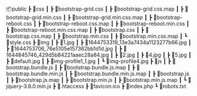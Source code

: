 📦public
┣ 📂css
┃ ┣ 📜bootstrap-grid.css
┃ ┣ 📜bootstrap-grid.css.map
┃ ┣ 📜bootstrap-grid.min.css
┃ ┣ 📜bootstrap-grid.min.css.map
┃ ┣ 📜bootstrap-reboot.css
┃ ┣ 📜bootstrap-reboot.css.map
┃ ┣ 📜bootstrap-reboot.min.css
┃ ┣ 📜bootstrap-reboot.min.css.map
┃ ┣ 📜bootstrap.css
┃ ┣ 📜bootstrap.css.map
┃ ┣ 📜bootstrap.min.css
┃ ┣ 📜bootstrap.min.css.map
┃ ┗ 📜style.css
┣ 📂img
┃ ┣ 📜1.jpg
┃ ┣ 📜1644753319_13e3a7434a1123277b66.jpg
┃ ┣ 📜1644753706_76e5105e157362bb1d1d.jpg
┃ ┣ 📜1644845746_429d5b84221aaec28a84.jpg
┃ ┣ 📜2.jpg
┃ ┣ 📜4.jpg
┃ ┣ 📜5.jpg
┃ ┣ 📜default.jpg
┃ ┣ 📜img-profile1_1.jpg
┃ ┗ 📜img-profile4.jpg
┣ 📂js
┃ ┣ 📜bootstrap.bundle.js
┃ ┣ 📜bootstrap.bundle.js.map
┃ ┣ 📜bootstrap.bundle.min.js
┃ ┣ 📜bootstrap.bundle.min.js.map
┃ ┣ 📜bootstrap.js
┃ ┣ 📜bootstrap.js.map
┃ ┣ 📜bootstrap.min.js
┃ ┣ 📜bootstrap.min.js.map
┃ ┗ 📜jquery-3.6.0.min.js
┣ 📜.htaccess
┣ 📜favicon.ico
┣ 📜index.php
┗ 📜robots.txt
